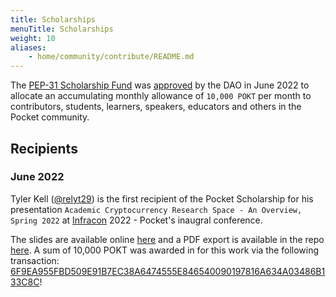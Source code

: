 ```yaml
---
title: Scholarships
menuTitle: Scholarships
weight: 10
aliases:
    - home/community/contribute/README.md
---
```



The [PEP-31 Scholarship Fund](https://forum.pokt.network/t/pep-31-scholarship-fund/) was [approved](https://gov.pokt.network/#/proposal/0x2920a4057b4aa6af033654bfcfdd77f2b98c81f100d8e55b97a30101e563db46) by the DAO in June 2022 to allocate an accumulating monthly allowance of `10,000 POKT` per month to contributors, students, learners, speakers, educators and others in the Pocket community.

## Recipients

### June 2022

Tyler Kell ([@relyt29](https://twitter.com/relyt29)) is the first recipient of the Pocket Scholarship for his presentation `Academic Cryptocurrency Research Space - An Overview, Spring 2022` at [Infracon](https://www.infracon.org/) 2022 - Pocket's inaugral conference.

The slides are available online [here](https://docs.google.com/presentation/d/1fJiSESRRC7qCpH0lZ9BlEynIV_AyBG8iQOucvnqlCNQ/edit?usp=sharing) and a PDF export is available in the repo [here](https://drive.google.com/file/d/1W84MiGx_YGzXmO0wapwAsr8i2im7acfy/view).
A sum of 10,000 POKT was awarded in for this work via the following transaction: [6F9EA955FBD509E91B7EC38A6474555E846540090197816A634A03486B133C8C](https://pokt.watch/tx/6F9EA955FBD509E91B7EC38A6474555E846540090197816A634A03486B133C8C)!
